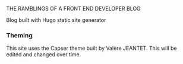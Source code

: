 THE RAMBLINGS OF A FRONT END DEVELOPER BLOG

Blog built with Hugo static site generator

### Theming
This site uses the Capser theme built by Valère JEANTET. This will be edited and changed over time.



